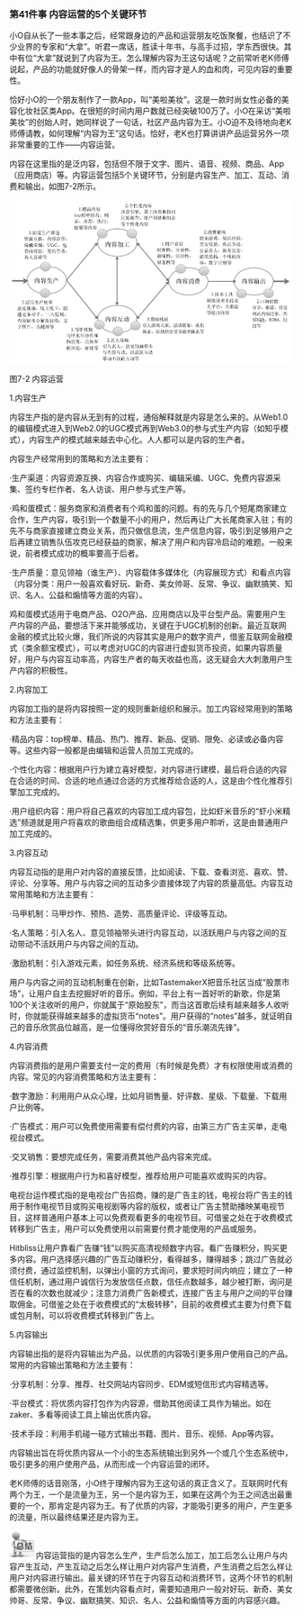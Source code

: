 ### 第41件事 内容运营的5个关键环节

小O自从长了一些本事之后，经常跟身边的产品和运营朋友吃饭聚餐，也结识了不少业界的专家和“大拿”。听君一席话，胜读十年书，与高手过招，学东西很快。其中有位“大拿”就说到了内容为王。怎么理解内容为王这句话呢？之前常听老K师傅说起，产品的功能就好像人的骨架一样，而内容才是人的血和肉，可见内容的重要性。

恰好小O的一个朋友制作了一款App，叫“美啦美妆”。这是一款时尚女性必备的美容化妆社区类App。在很短的时间内用户数就已经突破100万了。小O在采访“美啦美妆”的创始人时，她同样说了一句话，社区产品内容为王。小O迫不及待地向老K师傅请教，如何理解“内容为王”这句话。恰好，老K也打算讲讲产品运营另外一项非常重要的工作——内容运营。

内容在这里指的是泛内容，包括但不限于文字、图片、语音、视频、商品、App（应用商店）等。内容运营包括5个关键环节，分别是内容生产、加工、互动、消费和输出，如图7-2所示。

![](images/image01683.jpeg)

图7-2 内容运营

1.内容生产

内容生产指的是内容从无到有的过程，通俗解释就是内容是怎么来的。从Web1.0的编辑模式进入到Web2.0的UGC模式再到Web3.0的参与式生产内容（如知乎模式），内容生产的模式越来越去中心化。人人都可以是内容的生产者。

内容生产经常用到的策略和方法主要有：

·生产渠道：内容资源互换、内容合作或购买、编辑采编、UGC、免费内容源采集、签约专栏作者、名人访谈、用户参与式生产等。

·鸡和蛋模式：服务商家和消费者有个鸡和蛋的问题。有的先与几个短尾商家建立合作，生产内容，吸引到一个数量不小的用户，然后再让广大长尾商家入驻；有的先不与商家直接建立商业关系，而只做信息流，生产信息内容，吸引到足够用户之后再建立销售队伍攻克已经获益的商家，解决了用户和内容冷启动的难题。一般来说，前者模式成功的概率要高于后者。

·生产质量：意见领袖（谁生产）、内容载体多媒体化（内容展现方式）和看点内容（内容分类：用户一般喜欢看好玩、新奇、美女帅哥、反常、争议、幽默搞笑、知识、名人、公益和煽情等方面的内容）。

鸡和蛋模式适用于电商产品、O2O产品、应用商店以及平台型产品。需要用户生产内容的产品，要想活下来并能够成功，关键在于UGC机制的创新。最近互联网金融的模式比较火爆，我们所说的内容其实是用户的数字资产，借鉴互联网金融模式（类余额宝模式），可以考虑对UGC的内容进行虚拟货币投资，如果内容质量好，用户与内容互动率高，内容生产者的每天收益也高，这无疑会大大刺激用户生产内容的积极性。

2.内容加工

内容加工指的是将内容按照一定的规则重新组织和展示。加工内容经常用到的策略和方法主要有：

·精品内容：top榜单、精品、热门、推荐、新品、促销、限免、必读或必备内容等。这些内容一般都是由编辑和运营人员加工完成的。

·个性化内容：根据用户行为建立喜好模型，对内容进行建模，最后将合适的内容在合适的时间、合适的地点通过合适的方式推荐给合适的人，这是由个性化推荐引擎加工完成的。

·用户组织内容：用户将自己喜欢的内容加工成内容包，比如虾米音乐的“虾小米精选”频道就是用户将喜欢的歌曲组合成精选集，供更多用户聆听，这是由普通用户加工完成的。

3.内容互动

内容互动指的是用户对内容的直接反馈，比如阅读、下载、查看浏览、喜欢、赞、评论、分享等。用户与内容之间的互动多少直接体现了内容的质量高低。内容互动常用策略和方法主要有：

·马甲机制：马甲炒作、预热、造势、高质量评论、评级等互动。

·名人策略：引入名人、意见领袖带头进行内容互动，以活跃用户与内容之间的互动带动不活跃用户与内容之间的互动。

·激励机制：引入游戏元素，如任务系统、经济系统和等级系统等。

用户与内容之间的互动机制重在创新，比如TastemakerX把音乐社区当成“股票市场”，让用户自主去挖掘好听的音乐。例如，平台上有一首好听的新歌，你是第100个关注收听的用户，你就属于“原始股东”，而当这首歌后续有越来越多人收听时，你就能获得越来越多的虚拟货币“notes”。用户获得的“notes”越多，就证明自己的音乐欣赏品位越高，是一位懂得欣赏好音乐的“音乐潮流先锋”。

4.内容消费

内容消费指的是用户需要支付一定的费用（有时候是免费）才有权限使用或消费的内容。常见的内容消费策略和方法主要有：

·数字激励：利用用户从众心理，比如月销售量、好评数、星级、下载量、下载用户比例等。

·广告模式：用户可以免费使用需要有偿付费的内容，由第三方广告主买单，走电视台模式。

·交叉销售：要想完成任务，需要消费其他产品内容来完成。

·推荐引擎：根据用户行为和喜好模型，推荐给用户可能喜欢或购买的内容。

电视台运作模式指的是电视台广告招商，赚的是广告主的钱，电视台将广告主的钱用于制作电视节目或购买电视剧等内容的版权，或者让广告主赞助播映某电视节目，这样普通用户基本上可以免费观看更多的电视节目。可借鉴之处在于收费模式转移到广告主，用户可以免费使用以前需要付费才能使用的产品或服务。

Hitbliss让用户靠看广告赚“钱”以购买高清视频数字内容。看广告赚积分，购买更多内容。用户选择感兴趣的广告互动赚积分，看得越多，赚得越多；跳过广告就必须付费，通过监控机制，以弹出小窗的方式询问，要求短时间内响应；建立了一种信任机制，通过用户诚信行为发放信任点数，信任点数越多，越少被打断，询问是否在看的次数也就减少；注意力消费广告新模式，连接广告主与用户之间的平台赚取佣金。可借鉴之处在于收费模式的“太极转移”，目前的收费模式主要为付费下载或包月制，可以将收费模式转移到广告上。

5.内容输出

内容输出指的是将内容输出为产品，以优质的内容吸引更多用户使用自己的产品。常用的内容输出策略和方法主要有：

·分享机制：分享、推荐、社交网站内容同步、EDM或短信形式内容精选等。

·平台模式：将优质内容打包作为内容源，借助其他阅读工具作为输出。如在zaker、多看等阅读工具上输出优质内容。

·技术手段：利用手机碰一碰方式输出书籍、图片、音乐、视频、App等内容。

内容输出旨在将优质内容从一个小的生态系统输出到另外一个或几个生态系统中，吸引更多的用户使用产品，从而形成一个内容运营的闭环。

老K师傅的话音刚落，小O终于理解内容为王这句话的真正含义了。互联网时代有两个为王，一个是流量为王，另一个是内容为王，如果在这两个为王之间选出最重要的一个，那肯定是内容为王。有了优质的内容，才能吸引更多的用户，产生更多的流量，所以最终结果还是内容为王。

![](images/image01684.jpeg)内容运营指的是内容怎么生产，生产后怎么加工，加工后怎么让用户与内容产生互动，产生互动之后怎么样让用户对内容产生消费，产生消费之后怎么样让用户对内容进行输出。最关键的环节在于内容互动和消费环节，这两个环节的机制都需要微创新。此外，在策划内容看点时，需要知道用户一般对好玩、新奇、美女帅哥、反常、争议、幽默搞笑、知识、名人、公益和煽情等方面的内容感兴趣。
